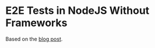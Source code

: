 # E2E Tests in NodeJS Without Frameworks

Based on the [blog post](https://blog.erickwendel.com.br/how-to-create-e2e-tests-in-nodejs-with-no-frameworks-step-by-step).

